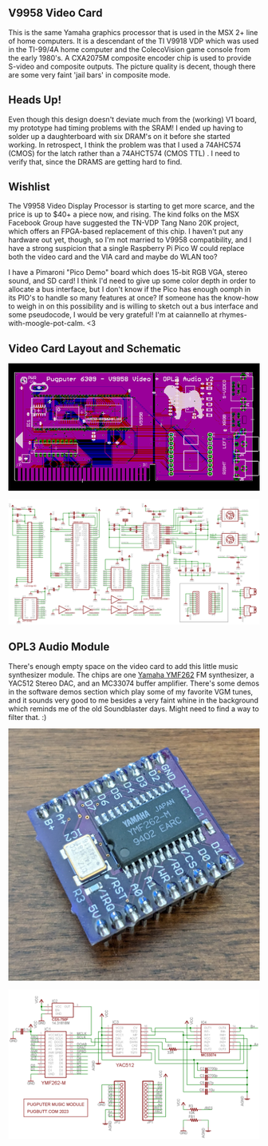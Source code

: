 ## V9958 Video Card

This is the same Yamaha graphics processor that is used in the MSX 2+ line of home computers. It is a descendant of the TI V9918 VDP which was used in the TI-99/4A home computer and the ColecoVision game console from the early 1980's. A CXA2075M composite encoder chip is used to provide S-video and composite outputs. The picture quality is decent, though there are some very faint 'jail bars' in composite mode.

## Heads Up!

Even though this design doesn't deviate much from the (working) V1 board, my prototype had timing problems with the SRAM! I ended up having to solder up a daughterboard with six DRAM's on it before she started working. In retrospect, I think the problem was that I used a 74AHC574 (CMOS) for the latch rather than a 74AHCT574 (CMOS TTL) . I need to verify that, since the DRAMS are getting hard to find. 

## Wishlist

The V9958 Video Display Processor is starting to get more scarce, and the price is up to $40+ a piece now, and rising. The kind folks on the MSX Facebook Group have suggested the TN-VDP Tang Nano 20K project, which offers an FPGA-based replacement of this chip. I haven't put any hardware out yet, though, so I'm not married to V9958 compatibility, and I have a strong suspicion that a single Raspberry Pi Pico W could replace both the video card and the VIA card and maybe do WLAN too?

I have a Pimaroni "Pico Demo" board which does 15-bit RGB VGA, stereo sound, and SD card! I think I'd need to give up some color depth in order to allocate a bus interface, but I don't know if the Pico has enough oomph in its PIO's to handle so many features at once? If someone has the know-how to weigh in on this possibility and is willing to sketch out a bus interface and some pseudocode, I would be very grateful! I'm at caiannello at rhymes-with-moogle-pot-calm.  <3

## Video Card Layout and Schematic

![V9958 Layout](https://raw.githubusercontent.com/caiannello/Pugputer6309/main/Hardware/V9958%20Video%20Card/V9958%20Video%20Card%20Layout.png)

![V9958 Schematic](https://raw.githubusercontent.com/caiannello/Pugputer6309/main/Hardware/V9958%20Video%20Card/V9958%20Video%20Card%20Schematic.png)

## OPL3 Audio Module

There's enough empty space on the video card to add this little music synthesizer module. The chips are one [Yamaha YMF262](https://www.polynominal.com/yamaha-opl3/) FM synthesizer, a YAC512 Stereo DAC, and an MC33074 buffer amplifier. There's some demos in the software demos section which play some of my favorite VGM tunes, and it sounds very good to me besides a very faint whine in the background which reminds me of the old Soundblaster days. Might need to find a way to filter that. :)

![OPL3 Module](https://raw.githubusercontent.com/caiannello/Pugputer6309/main/Hardware/V9958%20Video%20Card/opl3_module_prototype.jpg)

![OPL3 Schematic](https://raw.githubusercontent.com/caiannello/Pugputer6309/main/Hardware/V9958%20Video%20Card/opl3_module_schematic.png)
